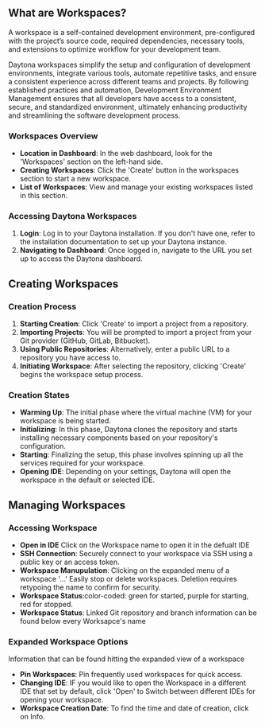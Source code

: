 ## What are Workspaces?
A workspace is a self-contained development environment, pre-configured with the project’s source code, required dependencies, necessary tools, and extensions to optimize workflow for your development team.

Daytona workspaces simplify the setup and configuration of development environments, integrate various tools, automate repetitive tasks, and ensure a consistent experience across different teams and projects. By following established practices and automation, Development Environment Management ensures that all developers have access to a consistent, secure, and standardized environment, ultimately enhancing productivity and streamlining the software development process.

### Workspaces Overview
- **Location in Dashboard**: In the web dashboard, look for the 'Workspaces' section on the left-hand side.
- **Creating Workspaces**: Click the 'Create' button in the workspaces section to start a new workspace.
- **List of Workspaces**: View and manage your existing workspaces listed in this section.

### Accessing Daytona Workspaces
1. **Login**: Log in to your Daytona installation. If you don't have one, refer to the installation documentation to set up your Daytona instance.
2. **Navigating to Dashboard**: Once logged in, navigate to the URL you set up to access the Daytona dashboard.

## Creating Workspaces

### Creation Process
1. **Starting Creation**: Click 'Create' to import a project from a repository.
2. **Importing Projects**: You will be prompted to import a project from your Git provider (GitHub, GitLab, Bitbucket).
3. **Using Public Repositories**: Alternatively, enter a public URL to a repository you have access to.
4. **Initiating Workspace**: After selecting the repository, clicking 'Create' begins the workspace setup process.

### Creation States
- **Warming Up**: The initial phase where the virtual machine (VM) for your workspace is being started.
- **Initializing**: In this phase, Daytona clones the repository and starts installing necessary components based on your repository's configuration.
- **Starting**: Finalizing the setup, this phase involves spinning up all the services required for your workspace.
- **Opening IDE**: Depending on your settings, Daytona will open the workspace in the default or selected IDE.

## Managing Workspaces

### Accessing Workspace
- **Open in IDE** Click on the Workspace name to open it in the defualt IDE
- **SSH Connection**: Securely connect to your workspace via SSH using a public key or an access token.
- **Workspace Manupulation**: Clicking on the expanded menu of a workspace '...' Easily stop or delete workspaces. Deletion requires retypoing the name to confirm for security.
- **Workspace Status**:color-coded: green for started, purple for starting, red for stopped.
- **Workspace Status**: Linked Git repository and branch information can be found below every Worksapce's name


### Expanded Workspace Options
Information that can be found hitting the expanded view of a workspace
- **Pin Workspaces**: Pin frequently used workspaces for quick access.
- **Changing IDE**: IF you would like to open the Workspace in a different IDE that set by default, click 'Open' to Switch between different IDEs for opening your workspace.
- **Workspace Creation Date**: To find the time and date of creation, click on Info.


